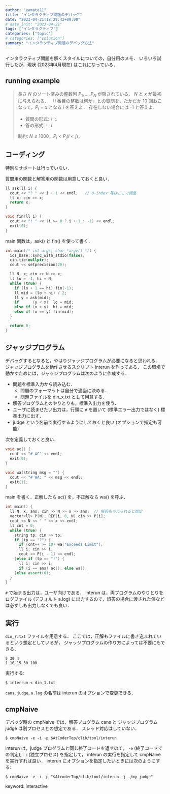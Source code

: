 ```yaml
---
author: "yamate11"
title: "インタラクティブ問題のデバッグ"
date: "2023-04-21T18:29:42+09:00"
# date_init: "2023-04-21"
tags: ["インタラクティブ"]
categories: ["topic"]
# categories: ["solution"]
summary: "インタラクティブ問題のデバッグ方法"
---
```


インタラクティブ問題を解くスタイルについての，自分用のメモ．
いろいろ試行したが，現状 (2023年4月現在) はこれになっている．

## running example

> 長さ $N$ のソート済みの整数列 $P_1, \ldots, P_N$ が隠されている．
> $N$ と $x$ が最初に与えられる．
> 「$i$ 番目の整数は何か」との質問を，たかだか
> 10 回おこなって，$P_i = x$ となる $i$ を答えよ．
> 存在しない場合には -1 と答えよ．
> 
> * 質問の形式: `? i`
> * 答の形式: `! i`
> 
> 制約: $N \leq 1000$，$P_i < P_j (i < j)$，

## コーディング

特別なサポートは行っていない．

質問用の関数と解答用の関数は用意しておくと良い．

```cpp
ll ask(ll i) {
  cout << "? " << i + 1 << endl;   // 0-index 等はここで調整
  ll x; cin >> x;
  return x;
}

void fin(ll i) {
  cout << "! " << (i >= 0 ? i + 1 : -1) << endl;
  exit(0);
}
```

main 関数は，ask() と fin() を使って書く．

```cpp
int main(/* int argc, char *argv[] */) {
  ios_base::sync_with_stdio(false);
  cin.tie(nullptr);
  cout << setprecision(20);

  ll N, x; cin >> N >> x;
  ll lo = -1, hi = N;
  while (true) {
    if (lo + 1 == hi) fin(-1);
    ll mid = (lo + hi) / 2;
    ll y = ask(mid);
    if      (y < x)  lo = mid;
    else if (x < y)  hi = mid;
    else if (x == y) fin(mid);
  }

  return 0;
}
```

## ジャッジプログラム

デバッグするとなると，やはりジャッジプログラムが必要になると思われる．
ジャッジプログラムを動作させるスクリプト interun を作ってある．
この環境で動かすためには，ジャッジプログラムは次のように作成する．

* 問題を標準入力から読み込む．
  * 問題のフォーマットは自分で適当に決める．
  * 問題ファイルを din_x.txt として用意する．
* 解答プログラムとのやりとりも，標準入出力を使う．
* ユーザに読ませたい出力は，行頭に `#` を置いて
  (標準エラー出力ではなく) 標準出力に出す．
* judge という名前で実行するようにしておくと良い (オプションで指定も可能)

次を定義しておくと良い．

```cpp
void ac() {
  cout << "# AC" << endl;
  exit(0);
}

void wa(string msg = "") {
  cout << "# WA: " << msg << endl;
  exit(1);
}
```

main を書く．正解したら ac() を，不正解なら wa() を呼ぶ．

```cpp
int main() {
  ll N, x, ans; cin >> N >> x >> ans;  // 解答も与えられると想定
  vector<ll> P(N); REP(i, 0, N) cin >> P[i];
  cout << N << " " << x << endl;
  ll cnt = 0;
  while (true) {
    string tp; cin >> tp;
    if (tp == "?") {
      if (cnt++ >= 10) wa("Exceeds Limit");
      ll i; cin >> i;
      cout << P[i - 1] << endl;
    }else if (tp == "!") {
      ll i; cin >> i;
      if (i == ans) ac(); else wa();
    }else assert(0);
  }
}
```

`#` で始まる出力は，ユーザ向けである．
interun は，両プログラムのやりとりをログファイル (デフォルト a.log)
に出力するので，誤答の場合に渡された値などは必ずしも出力しなくても良い．

## 実行

`din_?.txt` ファイルを用意する．
ここでは，正解もファイルに書き込まれているという想定としているが，
ジャッジプログラムの作り方によっては不要にもできる．

```text
5 30 4
1 10 15 30 100
```

実行する:

```text
$ interrun < din_1.txt
```

`cans`, `judge`, `a.log` の名前は interun のオプションで変更できる．

## cmpNaive

デバッグ時の cmpNaive では，解答プログラム cans と
ジャッジプログラム judge は別プロセスとの想定である．
スレッド対応はしていない．

```text
$ cmpNaive -e -i -p $AtCoderTop/clib/tool/interun
```

interun は，judge プログラムと同じ終了コードを返すので，
`-e` (終了コードでの判定), `-i` (独立プロセス) を指定して，
interun の実行を指定して cmpNaive を実行すれば良い．
interun にオプションを指定したいときには次のようにする:

```text
$ cmpNaive -e -i -p "$AtcoderTop/clib/tool/interun -j ./my_judge"
```



keyword: interactive
